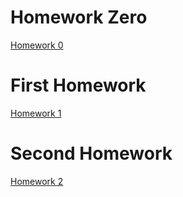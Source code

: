 # Homework Zero

[Homework 0](https://bu-ie-360.github.io/spring21-Umutdilsiz/HW0/HW1.html)

# First Homework

[Homework 1](https://bu-ie-360.github.io/spring21-Umutdilsiz/HW1/Homework2.html)

# Second Homework
[Homework 2](https://bu-ie-360.github.io/spring21-Umutdilsiz/HW2/Homeworkk2.html)